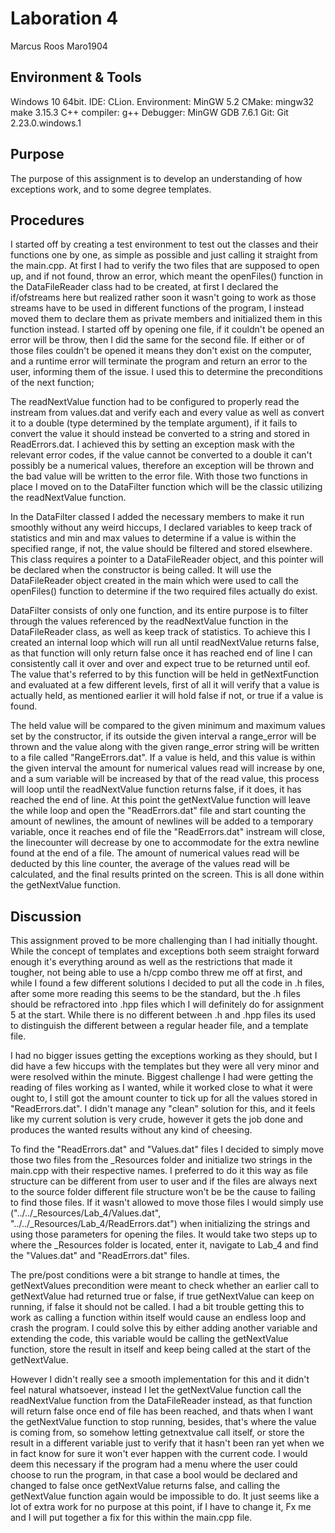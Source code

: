 # Laboration 4
Marcus Roos
Maro1904

## Environment & Tools
Windows 10 64bit. 
IDE: CLion. 
Environment: MinGW 5.2 
CMake: mingw32 make 3.15.3 
C++ compiler: g++ 
Debugger: MinGW GDB 7.6.1 
Git: Git 2.23.0.windows.1

## Purpose
The purpose of this assignment is to develop an understanding of how exceptions 
work, and to some degree templates. 

## Procedures
I started off by creating a test environment to test out the classes and their 
functions one by one, as simple as possible and just calling it straight from
the main.cpp. At first I had to verify the two files that are supposed to open 
up, and if not found, throw an error, which meant the openFiles() function in the 
DataFileReader class had to be created, at first I declared the if/ofstreams here
but realized rather soon it wasn't going to work as those streams have to be used 
in different functions of the program, I instead moved them to declare them
as private members and initialized them in this function instead. 
I started off by opening one file, if it couldn't be opened an 
error will be throw, then I did the same for the second file. If either or 
of those files couldn't be opened it means they don't exist on the computer, 
and a runtime error will terminate the program and return an error to the user, 
informing them of the issue. I used this to determine the preconditions 
of the next function;

The readNextValue function had to be configured to properly read the instream 
from values.dat and verify each and every value as well as convert it to a 
double (type determined by the template argument), if it fails to convert the 
value it should instead be converted to a string and stored in ReadErrors.dat.
I achieved this by setting an exception mask with the relevant error codes, 
if the value cannot be converted to a double it can't possibly be a 
numerical values, therefore an exception will be thrown and the bad value will
be written to the error file. With those two functions in place I moved on to
the DataFilter function which will be the classic utilizing the readNextValue
function.

In the DataFilter classed I added the necessary members to make it run smoothly
without any weird hiccups, I declared variables to keep track of statistics
and min and max values to determine if a value is within the specified range, 
if not, the value should be filtered and stored elsewhere. This class requires a
pointer to a DataFileReader object, and this pointer will be declared when
the constructor is being called. It will use the DataFileReader object created 
in the main which were used to call the openFiles() function to determine if 
the two required files actually do exist. 

DataFilter consists of only one function, and its entire purpose is to filter 
through the values referenced by the readNextValue function in the DataFileReader 
class, as well as keep track of statistics. To achieve this I created an internal
loop which will run all until readNextValue returns false, as that function 
will only return false once it has reached end of line I can consistently call
it over and over and expect true to be returned until eof. The value that's referred
to by this function will be held in getNextFunction and evaluated at a few 
different levels, first of all it will verify that a value is actually 
held, as mentioned earlier it will hold false if not, or true if a value is found. 

The held value will be compared to the given minimum and maximum values set
by the constructor, if its outside the given interval a range_error will be 
thrown and the value along with the given range_error string will be written 
to a file called "RangeErrors.dat". If a value is held, and this value is within
the given interval the amount for numerical values read will increase by one, 
and a sum variable will be increased by that of the read value, this process will
loop until the readNextValue function returns false, if it does, it has 
reached the end of line. At this point the getNextValue function will leave the 
while loop and open the "ReadErrors.dat" file and start counting the amount of 
newlines, the amount of newlines will be added to a temporary variable, once 
it reaches end of file the "ReadErrors.dat" instream will close, the linecounter
will decrease by one to accommodate for the extra newline found at the end 
of a file. The amount of numerical values read will be deducted by this 
line counter, the average of the values read will be calculated, and the 
final results printed on the screen. This is all done within the getNextValue
function.

## Discussion
This assignment proved to be more challenging than I had initially thought. 
While the concept of templates and exceptions both seem straight forward enough 
it's everything around as well as the restrictions that made it tougher, not
being able to use a h/cpp combo threw me off at first, and while I found a few 
different solutions I decided to put all the code in .h files, after some more 
reading this seems to be the standard, but the .h files should be refractored 
into .hpp files which I will definitely do for assignment 5 at the start. 
While there is no different between .h and .hpp files its used to distinguish 
the different between a regular header file, and a template file. 

I had no bigger issues getting the exceptions working as they should, but I did 
have a few hiccups with the templates but they were all very minor and were 
resolved within the minute. Biggest challenge I had were getting the reading 
of files working as I wanted, while it worked close to what it were ought to, 
I still got the amount counter to tick up for all the values stored in 
"ReadErrors.dat". I didn't manage any "clean" solution for this, and it feels 
like my current solution is very crude, however it gets the job done and 
produces the wanted results without any kind of cheesing. 

To find the "ReadErrors.dat" and "Values.dat" files I decided to simply 
move those two files from the _Resources folder and initialize 
two strings in the main.cpp with their respective names. 
I preferred to do it this way as file structure can be different 
from user to user and if the files are always next to the 
source folder different file structure won't be be the cause to failing 
to find those files. If it wasn't allowed to move those files I would simply 
use ("../../_Resources/Lab_4/Values.dat", "../../_Resources/Lab_4/ReadErrors.dat")
when initializing the strings and using those parameters for opening the files.
It would take two steps up to where the _Resources folder is located, enter it, 
navigate to Lab_4 and find the "Values.dat" and "ReadErrors.dat" files.

The pre/post conditions were a bit strange to handle at times, the 
getNextValues precondition were meant to check whether an earlier call to 
getNextValue had returned true or false, if true getNextValue can keep on 
running, if false it should not be called. I had a bit trouble getting this 
to work as calling a function within itself would cause an endless loop 
and crash the program. I could solve this by either adding another variable and
extending the code, this variable would be calling the getNextValue function,
store the result in itself and keep being called at the start of the getNextValue.

However I didn't really see a smooth implementation for this and it didn't feel
natural whatsoever, instead I let the getNextValue function call the 
readNextValue function from the DataFileReader instead, as that function will 
return false once end of file has been reached, and thats when I want the getNextValue
function to stop running, besides, that's where the value is coming from, so
somehow letting getnextvalue call itself, or store the result in a different 
variable just to verify that it hasn't been ran yet when we in fact know for sure
it won't ever happen with the current code. I would deem this necessary if the 
program had a menu where the user could choose to run the program, in that case 
a bool would be declared and changed to false once getNextValue returns false, 
and calling the getNextValue function again would be impossible to do.
It just seems like a lot of extra work for no purpose at this point, if I 
have to change it, Fx me and I will put together a fix for this within 
the main.cpp file.